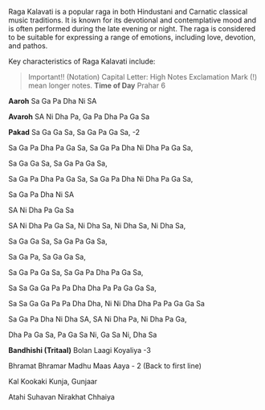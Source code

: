 
Raga Kalavati is a popular raga in both Hindustani and Carnatic classical music traditions. It is known for its devotional and contemplative mood and is often performed during the late evening or night. The raga is considered to be suitable for expressing a range of emotions, including love, devotion, and pathos.

Key characteristics of Raga Kalavati include:

> Important!! (Notation)
> Capital Letter: High Notes
> Exclamation Mark (!) mean longer notes.
**Time of Day**
Prahar 6

**Aaroh**
Sa Ga Pa Dha Ni SA

**Avaroh**
SA Ni Dha Pa, Ga Pa Dha Pa Ga Sa

**Pakad**
Sa Ga Ga Sa, Sa Ga Pa Ga Sa, -2

Sa Ga Pa Dha Pa Ga Sa, Sa Ga Pa Dha Ni Dha Pa Ga Sa,

Sa Ga Ga Sa, Sa Ga Pa Ga Sa,

Sa Ga Pa Dha Pa Ga Sa, Sa Ga Pa Dha Ni Dha Pa Ga Sa,

Sa Ga Pa Dha Ni SA

SA Ni Dha Pa Ga Sa

SA Ni Dha Pa Ga Sa, Ni Dha Sa, Ni Dha Sa, Ni Dha Sa,

Sa Ga Ga Sa, Sa Ga Pa Ga Sa,

Sa Ga Pa, Sa Ga Ga Sa,

Sa Ga Pa Ga Sa, Sa Ga Pa Dha Pa Ga Sa,

Sa Sa Ga Ga Pa Pa Dha Dha Pa Pa Ga Ga Sa,

Sa Sa Ga Ga Pa Pa Dha Dha, Ni Ni Dha Dha Pa Pa Ga Ga Sa

Sa Ga Pa Dha Ni Dha SA, SA Ni Dha Pa, Ni Dha Pa Ga,

Dha Pa Ga Sa, Pa Ga Sa Ni, Ga Sa Ni, Dha Sa


**Bandhishi (Tritaal)**
Bolan Laagi Koyaliya -3

Bhramat Bhramar Madhu Maas Aaya - 2 (Back to first line)

Kal Kookaki Kunja, Gunjaar

Atahi Suhavan Nirakhat Chhaiya